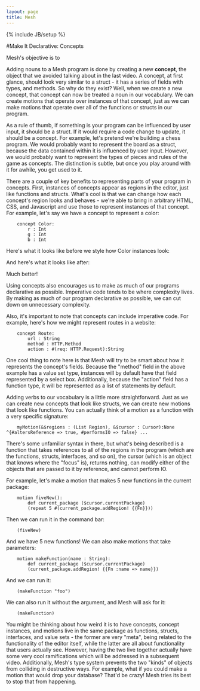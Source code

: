 ```yaml
---
layout: page
title: Mesh
---
```

{% include JB/setup %}

#Make It Declarative: Concepts

Mesh's objective is to 

Adding nouns to a Mesh program is done by creating a new **concept**, the object that we avoided talking about in the last video. A concept, at first glance, should look very similar to a struct - it has a series of fields with types, and methods. So why do they exist? Well, when we create a new concept, that concept can now be treated a noun in our vocabulary. We can create motions that operate over instances of that concept, just as we can make motions that operate over all of the functions or structs in our program.

As a rule of thumb, if something is your program can be influenced by user input, it should be a struct. If it would require a code change to update, it should be a concept. For example, let's pretend we're building a chess program. We would probably want to represent the board as a struct, because the data contained within it is influenced by user input. However, we would probably want to represent the types of pieces and rules of the game as concepts. The distinction is subtle, but once you play around with it for awhile, you get used to it.

There are a couple of key benefits to representing parts of your program in concepts. First, instances of concepts appear as regions in the editor, just like functions and structs. What's cool is that we can change how each concept's region looks and behaves - we're able to bring in arbitrary HTML, CSS, and Javascript and use those to represent instances of that concept. For example, let's say we have a concept to represent a color:

```
	concept Color:
		r : Int
		g : Int
		b : Int
```

Here's what it looks like before we style how Color instances look:

And here's what it looks like after:

Much better!

Using concepts also encourages us to make as much of our programs declarative as possible. Imperative code tends to be where complexity lives. By making as much of our program declarative as possible, we can cut down on unnecessary complexity. 

Also, it's important to note that concepts can include imperative code. For example, here's how we might represent routes in a website:

```
	concept Route:
		url : String
		method : HTTP.Method
		action : #(req: HTTP.Request):String
```

One cool thing to note here is that Mesh will try to be smart about how it represents the concept's fields. Because the "method" field in the above example has a value set type, instances will by default have that field represented by a select box. Additionally, because the "action" field has a function type, it will be represented as a list of statements by default.

Adding verbs to our vocabulary is a little more straightforward. Just as we can create new concepts that look like structs, we can create new motions that look like functions. You can actually think of a motion as a function with a very specific signature:

```
	myMotion(&$regions : (List Region), &$cursor : Cursor):None ^{#altersReference => true, #performsIO => false} ...
```

There's some unfamiliar syntax in there, but what's being described is a function that takes references to all of the regions in the program (which are the functions, structs, interfaces, and so on), the cursor (which is an object that knows where the "focus" is), returns nothing, can modify either of the objects that are passed to it by reference, and cannot perform IO. 

For example, let's make a motion that makes 5 new functions in the current package:

```
	motion fiveNew():
		def current_package ($cursor.currentPackage)
		(repeat 5 #(current_package.addRegion! {{Fn}}))
```

Then we can run it in the command bar:

```
	(fiveNew)
```

And we have 5 new functions! We can also make motions that take parameters:

```
	motion makeFunction(name : String):
		def current_package ($cursor.currentPackage)
		(current_package.addRegion! {{Fn :name => name}})
```

And we can run it:

```
	(makeFunction "foo")
```

We can also run it without the argument, and Mesh will ask for it:

```
	(makeFunction)
```

You might be thinking about how weird it is to have concepts, concept instances, and motions live in the same package as functions, structs, interfaces, and value sets - the former are very "meta", being related to the functionality of the editor itself, while the latter are all about functionality that users actually see. However, having the two live together actually have some very cool ramifications which will be addressed in a subsequent video. Additionally, Mesh's type system prevents the two "kinds" of objects from colliding in  destructive ways. For example, what if you could make a motion that would drop your database? That'd be crazy! Mesh tries its best to stop that from happening.